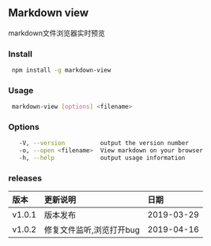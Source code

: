 ## Markdown view

markdown文件浏览器实时预览

### Install
```bash
 npm install -g markdown-view
```

### Usage

```bash
 markdown-view [options] <filename>
```

### Options

```bash
   -V, --version          output the version number
   -o, --open <filename>  View markdown on your browser
   -h, --help             output usage information
```

### releases
|  版本  |  更新说明 | 日期 |
| :----- |:---------|:----|
| v1.0.1 | 版本发布| 2019-03-29 |
| v1.0.2 | 修复文件监听,浏览打开bug| 2019-04-16 |
